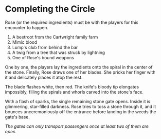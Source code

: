 # Completing the Circle
Rose (or the required ingredients) must be with the players for this encounter to happen.

1. A beetroot from the Cartwright family farm
2. Mimic blood
3. Lump's club from behind the bar
4. A twig from a tree that was struck by lightning
5. One of Rose's bound weapons

One by one, the players lay the ingredients onto the spiral in the center of the stone. Finally, Rose draws one of her blades. She pricks her finger with it and delicately places it atop the rest.

The blade flashes white, then red. The knife's bloody tip elongates impossibly, filling the spirals and whorls carved into the stone's face. 

With a flash of sparks, the single remaining stone gate opens. Inside it is glimmering, star-filled darkness. Rose tries to toss a stone through it, and it bounces unceremoniously off the entrance before landing in the weeds the gate's base.

_The gates can only transport passengers once at least two of them are open._